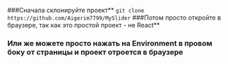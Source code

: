 ###Сначала склонируйте проект**
```git clone https://github.com/Aigerim7799/MySlider```
###Потом просто откройте в браузере, так как это простой проект - не React**

### Или же можете просто нажать на Environment в провом боку от страницы и проект отроется в браузере
